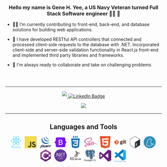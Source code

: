 ### <div align="center">Hello my name is Gene H. Yee, a US Navy Veteran turned Full Stack Software engineer 👨‍💻 🚀</div>  
  
- 👨‍💻 I’m currently contributing to front-end, back-end, and database solutions for building web applications.

- 👀 I have developed RESTful API controllers that connected and processed client-side requests to the database with .NET. Incorporated  client-side and server-side validation functionality in React.js front-end and implemented third party libraries and frameworks.
  

- 🌱 I'm always ready to collaborate and take on challenging problems  
  

<br/>  

<div id="badges" align="center">
<img src="https://komarev.com/ghpvc/?username=KuyaGene23&style=flat-square&color=blue" alt=""/>
</div>

<hr/>
<div id="badges" align="center">
  <a href="mailto:genehyee98@gmail.com" target="_blank">
<img src=https://img.shields.io/badge/Gmail-D14836?style=for-the-badge&logo=gmail&logoColor=white style="margin-bottom: 5px;" />
</a>
  <a href="https://www.linkedin.com/in/gene-yeezy">
    <img src="https://img.shields.io/badge/LinkedIn-blue?style=for-the-badge&logo=linkedin&logoColor=white" alt="LinkedIn Badge"/>
  </a>
</div>
<p/>
<div align = "center">
  <img src="https://media.giphy.com/media/xT9IgzoKnwFNmISR8I/giphy.gif" width = "auto" height = "300"/>
</div>

<hr/>
<h2 align = "center">
  Languages and Tools
</h2>
<div align = "center">
  <img src="https://github.com/devicons/devicon/blob/master/icons/react/react-original-wordmark.svg" title="React" alt="React" width="40" height="40"/>&nbsp;
  <img src="https://github.com/devicons/devicon/blob/master/icons/javascript/javascript-original.svg" title="JavaScript" alt="JavaScript" width="40" height="40"/>&nbsp;
  <img src="https://github.com/devicons/devicon/blob/master/icons/jquery/jquery-original-wordmark.svg" title="jQuery" alt="jQuery" width="40" height="40"/>&nbsp;
  <img src="https://github.com/devicons/devicon/blob/master/icons/bootstrap/bootstrap-original.svg" title="Bootstrap" alt="Bootstrap" width="40" height="40"/>&nbsp;
  <img src="https://github.com/devicons/devicon/blob/master/icons/css3/css3-plain-wordmark.svg"  title="CSS3" alt="CSS" width="40" height="40"/>&nbsp;
  <img src="https://github.com/devicons/devicon/blob/master/icons/sass/sass-original.svg" title="SASS" alt="SASS" width="40" height="40"/>&nbsp; 
  <img src="https://github.com/devicons/devicon/blob/master/icons/html5/html5-original.svg" title="HTML5" alt="HTML" width="40" height="40"/>&nbsp;
  <img src="https://github.com/devicons/devicon/blob/master/icons/git/git-original-wordmark.svg" title="Git" alt="Git" width="40" height="40"/>&nbsp;
  <img src="https://github.com/devicons/devicon/blob/master/icons/bash/bash-original.svg" title="Bash" alt="Bash" width="40" height="40"/>&nbsp;
  <img src="https://github.com/devicons/devicon/blob/master/icons/yarn/yarn-original.svg" title="Yarn" alt="Yarn" width="40" height="40"/>&nbsp;
  <img src="https://github.com/devicons/devicon/blob/master/icons/csharp/csharp-original.svg" title="Csharp" alt="Csharp" width="40" height="40"/>&nbsp;
  <img src="https://github.com/devicons/devicon/blob/master/icons/dotnetcore/dotnetcore-original.svg" title="DotNetCore" alt="DotNetCore" width="40" height="40"/>&nbsp;
  <img src="https://github.com/devicons/devicon/blob/master/icons/microsoftsqlserver/microsoftsqlserver-plain-wordmark.svg" title="MSSQL" alt="MSSQL" width="40" height="40"/>&nbsp;
  <img src="https://github.com/devicons/devicon/blob/master/icons/postgresql/postgresql-original-wordmark.svg" title="PostSQL" alt="PostSQL" width="40" height="40"/>&nbsp;
  <img src="https://github.com/devicons/devicon/blob/master/icons/visualstudio/visualstudio-plain.svg" title="VS" alt="VS" width="40" height="40"/>&nbsp;
  <img src="https://github.com/devicons/devicon/blob/master/icons/vscode/vscode-original-wordmark.svg" title="VSCode" alt="VSCode" width="40" height="40"/>&nbsp;
</div>

<p/>
